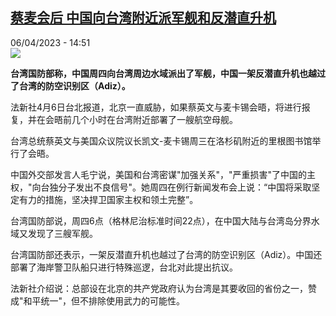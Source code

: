 <!--1680786902000-->
[蔡麦会后 中国向台湾附近派军舰和反潜直升机](https://www.rfi.fr/cn/%E5%9B%BD%E9%99%85/20230406-%E8%94%A1%E9%BA%A6%E4%BC%9A%E5%90%8E-%E4%B8%AD%E5%9B%BD%E5%90%91%E5%8F%B0%E6%B9%BE%E9%99%84%E8%BF%91%E6%B4%BE%E5%86%9B%E8%88%B0%E5%92%8C%E5%8F%8D%E6%BD%9C%E7%9B%B4%E5%8D%87%E6%9C%BA)
------

<div>06/04/2023 - 14:51</div><img src="https://s.rfi.fr/media/display/85898434-d45b-11ed-be60-005056bfb2b6/w:1280/p:16x9/2023-04-05T131207Z_1341708118_RC2B80AV68G4_RTRMADP_3_TAIWAN-USA-DEFENCE.JPG"><p><strong>台湾国防部称，中国周四向台湾周边水域派出了军舰，中国一架反潜直升机也越过了台湾的防空识别区（Adiz）。                    </strong></p><div><p><span><span><span><span><span><span>法新社4月6日台北报道，北京一直威胁，如果蔡英文与麦卡锡会晤，将进行报复，并在会晤前几个小时在台湾附近部署了一艘航空母舰。</span></span></span></span></span></span></p><p><span><span><span><span><span><span>台湾总统蔡英文与美国众议院议长凯文-麦卡锡周三在洛杉矶附近的里根图书馆举行了会晤。</span></span></span></span></span></span></p><p><span><span><span><span><span><span>中国外交部发言人毛宁说，美国和台湾密谋"加强关系"，"严重损害"了中国的主权，"向台独分子发出不良信号"。她周四在例行新闻发布会上说：“中国将采取坚定有力的措施，坚决捍卫国家主权和领土完整”。</span></span></span></span></span></span></p><p><span><span><span><span><span><span>台湾国防部说，周四6点（格林尼治标准时间22点），在中国大陆与台湾岛分界水域又发现了三艘军舰。</span></span></span></span></span></span></p><p><span><span><span><span><span><span>台湾国防部还表示，一架反潜直升机也越过了台湾的防空识别区（Adiz）。中国还部署了海岸警卫队船只进行特殊巡逻，台北对此提出抗议。</span></span></span></span></span></span></p><p><span><span><span><span><span><span>法新社介绍说：总部设在北京的共产党政府认为台湾是其要收回的省份之一，赞成"和平统一"，但不排除使用武力的可能性。</span></span></span></span></span></span></p><div data-selfpromo-newsletter></div><div data-selfpromo-app></div></div>

